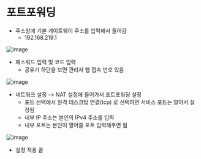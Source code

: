 # 포트포워딩

* 주소창에 기본 게이트웨이 주소를 입력해서 들어감
  * 192.168.219.1

![image](https://user-images.githubusercontent.com/75933619/143770352-a8b03626-2c64-4ae8-8621-a970777b144f.png)

* 패스워드 입력 및 코드 입력
  * 공유기 하단을 보면 관리자 웹 접속 번호 있음 

![image](https://user-images.githubusercontent.com/75933619/143770416-892bb000-4127-4aa3-bbae-79b73b47e77e.png)

* 네트워크 설정 -> NAT 설정에 들어가서 포트포워딩 설정
  * 포트 선택에서 원격 데스크탑 연결(tcp) 로 선택하면 서비스 포트는 알아서 설정됨
  * 내부 IP 주소는 본인의 IPv4 주소를 입력
  * 내부 포트는 본인이 열어줄 포트 입력해주면 됨

![image](https://user-images.githubusercontent.com/75933619/143770694-924df0d4-c78b-4fcc-85f7-8841e6711983.png)

* 설정 적용 끝